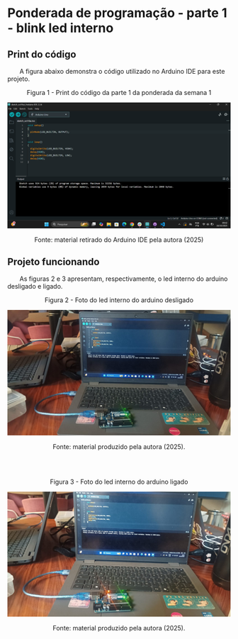 # Ponderada de programação - parte 1 - blink led interno

## Print do código
&nbsp; &nbsp; &nbsp; &nbsp;A figura abaixo demonstra o código utilizado no Arduino IDE para este projeto.
<div align = "center">
    <p>Figura 1 - Print do código da parte 1 da ponderada da semana 1</p>
</div>

![alt text](../assets/codigoParte1.png)
<div align = "center">
    <p>Fonte: material retirado do Arduino IDE pela autora (2025)</p>
</div>

## Projeto funcionando
&nbsp; &nbsp; &nbsp; &nbsp;As figuras 2 e 3 apresentam, respectivamente, o led interno do arduino desligado e ligado.

<div align = "center">
    <p>Figura 2 - Foto do led interno do arduino desligado</p>
</div>

![alt text](../assets/ledInternoDesligado.png)

<div align = "center">
    <p>Fonte: material produzido pela autora (2025).</p>
</div> <br><br>

<div align = "center">
    <p>Figura 3 - Foto do led interno do arduino ligado</p>
</div>

![alt text](../assets/ledInternoLigado.png)
<div align = "center">
    <p>Fonte: material produzido pela autora (2025).</p>
</div> <br><br>
